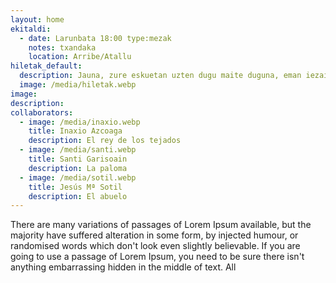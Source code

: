 ```yaml
---
layout: home
ekitaldi:
  - date: Larunbata 18:00 type:mezak
    notes: txandaka
    location: Arribe/Atallu
hiletak_default:
  description: Jauna, zure eskuetan uzten dugu maite duguna, eman iezaiozu betiko atsedenaldia, eta betiereko argiak argi diezaion. Goian bego. Amen
  image: /media/hiletak.webp
image:
description:
collaborators:
  - image: /media/inaxio.webp
    title: Inaxio Azcoaga
    description: El rey de los tejados
  - image: /media/santi.webp
    title: Santi Garisoain
    description: La paloma
  - image: /media/sotil.webp
    title: Jesús Mª Sotil
    description: El abuelo
---
```

There are many variations of passages of Lorem Ipsum available, but the majority have suffered alteration in some form, by injected humour, or randomised words which don't look even slightly believable. If you are going to use a passage of Lorem Ipsum, you need to be sure there isn't anything embarrassing hidden in the middle of text. All
